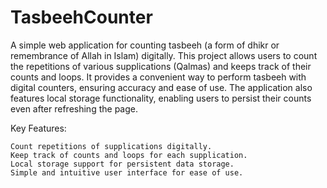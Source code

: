# TasbeehCounter


A simple web application for counting tasbeeh (a form of dhikr or remembrance of Allah in Islam) digitally. This project allows users to count the repetitions of various supplications (Qalmas) and keeps track of their counts and loops. It provides a convenient way to perform tasbeeh with digital counters, ensuring accuracy and ease of use. The application also features local storage functionality, enabling users to persist their counts even after refreshing the page.

Key Features:

    Count repetitions of supplications digitally.
    Keep track of counts and loops for each supplication.
    Local storage support for persistent data storage.
    Simple and intuitive user interface for ease of use.
